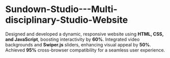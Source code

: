 # Sundown-Studio---Multi-disciplinary-Studio-Website
Designed and developed a dynamic, responsive website using **HTML, CSS, and JavaScript**, boosting interactivity by **60%**. Integrated video backgrounds and **Swiper.js** sliders, enhancing visual appeal by **50%**. Achieved **95%** cross-browser compatibility for a seamless user experience.
